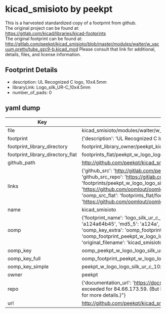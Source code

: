 # kicad_smisioto by peekpt  
This is a harvested standardized copy of a footprint from github.  
The original project can be found at:  
https://gitlab.com/kicad/libraries/kicad-footprints  
The original footprint can be found at:
http://gitlab.com/peekpt/kicad_smisioto/blob/master/modules/walter/w_vacuum.pretty/tube_gzc9-b.kicad_mod
Please consult that link for additional, details, files, and license information.  
## Footprint Details
* description: UL Recognized C logo, 10x4.5mm  
* libraryLink: Logo_silk_UR-C_10x4.5mm  
* number_of_pads: 0  
## yaml dump  
| Key | Value |  
| --- | --- |  
| file | kicad_smisioto/modules/walter/w_logo.pretty/Logo_silk_UR-C_10x4.5mm.kicad_mod |  
| footprint | {'description': 'UL Recognized C logo, 10x4.5mm', 'libraryLink': 'Logo_silk_UR-C_10x4.5mm', 'number_of_pads': 0} |  
| footprint_library_directory | footprint_library_owner/peekpt_kicad_smisioto |  
| footprint_library_directory_flat | footprints_flat/peekpt_w_logo_logo_silk_ur_c_10x4_5mm/working |  
| github_path | http://github.com/peekpt/kicad_smisioto/blob/master/modules/walter/w_logo.pretty/Logo_silk_UR-C_10x4.5mm.kicad_mod |  
| links | {'github_src': 'http://gitlab.com/peekpt/kicad_smisioto/blob/master/modules/walter/w_vacuum.pretty/tube_gzc9-b.kicad_mod', 'github_src_repo': 'https://gitlab.com/kicad/libraries/kicad-footprints', 'oomp_bot': 'footprints/peekpt_w_logo_logo_silk_ur_c_10x4_5mm/working', 'oomp_bot_github': 'https://github.com/oomlout/oomlout_oomp_footprint_bot/tree/main/footprints/peekpt_w_logo_logo_silk_ur_c_10x4_5mm/working', 'oomp_src_flat': 'footprints_flat/footprints_flat/peekpt_w_logo_logo_silk_ur_c_10x4_5mm/working', 'oomp_src_flat_github': 'https://github.com/oomlout/oomlout_oomp_footprint_src/tree/main/footprints_flat/peekpt_w_logo_logo_silk_ur_c_10x4_5mm/working'} |  
| name | kicad_smisioto |  
| oomp | {'footprint_name': 'logo_silk_ur_c_10x4_5mm', 'library_name': 'w_logo', 'md5': 'a124a64b45973780cbd13c0bb5fbc7e9', 'md5_10': 'a124a64b45', 'md5_5': 'a124a', 'md5_6': 'a124a6', 'oomp_key': 'oomp_peekpt_w_logo_logo_silk_ur_c_10x4_5mm', 'oomp_key_extra': 'oomp_footprint_peekpt_w_logo_logo_silk_ur_c_10x4_5mm', 'oomp_key_full': 'oomp_footprint_peekpt_w_logo_logo_silk_ur_c_10x4_5mm_a124a6', 'oomp_key_simple': 'peekpt_w_logo_logo_silk_ur_c_10x4_5mm', 'original_filename': 'kicad_smisioto/modules/walter/w_logo.pretty/Logo_silk_UR-C_10x4.5mm.kicad_mod', 'owner_name': 'peekpt'} |  
| oomp_key | oomp_peekpt_w_logo_logo_silk_ur_c_10x4_5mm |  
| oomp_key_full | oomp_footprint_peekpt_w_logo_logo_silk_ur_c_10x4_5mm |  
| oomp_key_simple | peekpt_w_logo_logo_silk_ur_c_10x4_5mm |  
| owner | peekpt |  
| repo | {'documentation_url': 'https://docs.github.com/rest/overview/resources-in-the-rest-api#rate-limiting', 'message': "API rate limit exceeded for 84.66.173.59. (But here's the good news: Authenticated requests get a higher rate limit. Check out the documentation for more details.)"} |  
| url | http://github.com/peekpt/kicad_smisioto |  

